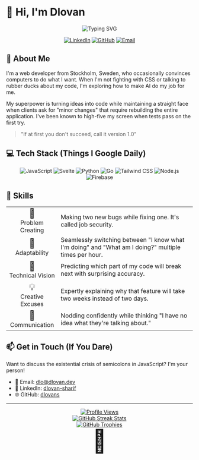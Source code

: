 # 👋 Hi, I'm Dlovan

<div align="center">
  <img src="https://readme-typing-svg.herokuapp.com?font=Fira+Code&size=22&duration=3000&pause=1000&color=6366F1&center=true&vCenter=true&width=435&lines=Code+Wizard+in+Training;Bug+Whisperer;Ctrl%2BZ+Power+User;Professional+Googler" alt="Typing SVG" />
</div>

<p align="center">
  <a href="https://www.linkedin.com/in/dlovan-sharif-11ab57270/"><img src="https://img.shields.io/badge/LinkedIn-0077B5?style=for-the-badge&logo=linkedin&logoColor=white" alt="LinkedIn"></a>
  <a href="https://github.com/dlovans"><img src="https://img.shields.io/badge/-GitHub-181717?style=for-the-badge&logo=github&logoColor=white" alt="GitHub"></a>
  <a href="mailto:dlo@dlovan.dev"><img src="https://img.shields.io/badge/Email-D14836?style=for-the-badge&logo=gmail&logoColor=white" alt="Email"></a>
</p>

## 🚀 About Me

I'm a web developer from Stockholm, Sweden, who occasionally convinces computers to do what I want. When I'm not fighting with CSS or talking to rubber ducks about my code, I'm exploring how to make AI do my job for me.

My superpower is turning ideas into code while maintaining a straight face when clients ask for "minor changes" that require rebuilding the entire application. I've been known to high-five my screen when tests pass on the first try.

> "If at first you don't succeed, call it version 1.0"

## 💻 Tech Stack (Things I Google Daily)

<p align="center">
  <img src="https://img.shields.io/badge/JavaScript-F7DF1E?style=for-the-badge&logo=javascript&logoColor=black" alt="JavaScript" />
  <img src="https://img.shields.io/badge/Svelte-FF3E00?style=for-the-badge&logo=svelte&logoColor=white" alt="Svelte" />
  <img src="https://img.shields.io/badge/Python-3776AB?style=for-the-badge&logo=python&logoColor=white" alt="Python" />
  <img src="https://img.shields.io/badge/Go-00ADD8?style=for-the-badge&logo=go&logoColor=white" alt="Go" />
  <img src="https://img.shields.io/badge/Tailwind_CSS-38B2AC?style=for-the-badge&logo=tailwind-css&logoColor=white" alt="Tailwind CSS" />
  <img src="https://img.shields.io/badge/Node.js-339933?style=for-the-badge&logo=nodedotjs&logoColor=white" alt="Node.js" />
  <img src="https://img.shields.io/badge/Firebase-FFCA28?style=for-the-badge&logo=firebase&logoColor=black" alt="Firebase" />
</p>

## 🌟 Skills

<div align="center">
  <table>
    <tr>
      <td align="center">
        <span style="font-size: 25px;">🧩</span>
        <br>Problem Creating
      </td>
      <td>Making two new bugs while fixing one. It's called job security.</td>
    </tr>
    <tr>
      <td align="center">
        <span style="font-size: 25px;">🔄</span>
        <br>Adaptability
      </td>
      <td>Seamlessly switching between "I know what I'm doing" and "What am I doing?" multiple times per hour.</td>
    </tr>
    <tr>
      <td align="center">
        <span style="font-size: 25px;">🔭</span>
        <br>Technical Vision
      </td>
      <td>Predicting which part of my code will break next with surprising accuracy.</td>
    </tr>
    <tr>
      <td align="center">
        <span style="font-size: 25px;">💡</span>
        <br>Creative Excuses
      </td>
      <td>Expertly explaining why that feature will take two weeks instead of two days.</td>
    </tr>
    <tr>
      <td align="center">
        <span style="font-size: 25px;">📢</span>
        <br>Communication
      </td>
      <td>Nodding confidently while thinking "I have no idea what they're talking about."</td>
    </tr>
  </table>
</div>

## 📫 Get in Touch (If You Dare)

Want to discuss the existential crisis of semicolons in JavaScript? I'm your person!

- 📧 Email: [dlo@dlovan.dev](mailto:dlo@dlovan.dev)
- 💼 LinkedIn: [dlovan-sharif](https://www.linkedin.com/in/dlovan-sharif-11ab57270/)
- 🌐 GitHub: [dlovans](https://github.com/dlovans)

---

<div align="center">
  <a href="https://github.com/dlovans">
    <img src="https://komarev.com/ghpvc/?username=dlovans&style=flat-square&color=6366f1&label=Profile+Views" alt="Profile Views">
  </a>
</div>

<div align="center">
  <a href="https://github.com/dlovans">
    <img src="https://github-readme-streak-stats-sigma-five.vercel.app/?user=dlovans&theme=tokyonight&hide_border=true" alt="GitHub Streak Stats">
  </a>
</div>

<div align="center">
  <a href="https://github.com/dlovans">
    <img src="https://github-profile-trophy.vercel.app/?username=dlovans&theme=nord&column=7&no-frame=true&no-bg=true" alt="GitHub Trophies">
  </a>
</div>

<div align="center">
  <span style="font-size: 60px;">🤪</span>
</div>
